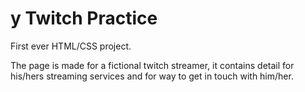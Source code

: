 # y Twitch Practice

First ever HTML/CSS project.

The page is made for a fictional twitch streamer, it contains detail for his/hers streaming services and for way to get in touch with him/her.
